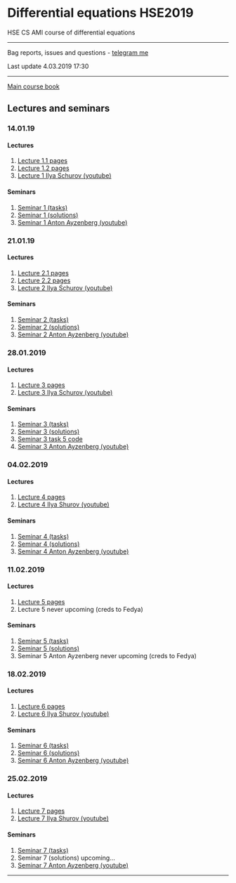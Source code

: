 # Differential equations HSE2019
HSE CS AMI course of differential equations

---
Bag reports, issues and questions - [telegram me](https://t.me/Bitchert)

Last update 4.03.2019 17:30

---
[Main course book](http://math-info.hse.ru/odebook/#top/)

## Lectures and seminars  

### 14.01.19
#### Lectures
  1. [Lecture 1.1 pages](http://math-info.hse.ru/odebook) 
  1. [Lecture 1.2 pages](http://math-info.hse.ru/odebook/chapter/label/chap:2:auto) 
  1. [Lecture 1 Ilya Schurov (youtube)](https://youtu.be/j4HehpY3Eng)
  
#### Seminars
  1. [Seminar 1 (tasks)](http://math-info.hse.ru/a/2018-19/cs-ode/seminar01.pdf)
  1. [Seminar 1 (solutions)](https://github.com/birshert/Differential-equations-HSE2019/blob/master/Sem%20solutions/List%201.pdf)
  1. [Seminar 1 Anton Ayzenberg (youtube)](https://youtu.be/VzVUW-K78pY)

### 21.01.19
#### Lectures
  1. [Lecture 2.1 pages](http://math-info.hse.ru/odebook/chapter/label/chap:2:auto/#label_h2_number_2_2)
  1. [Lecture 2.2 pages](http://math-info.hse.ru/odebook/chapter/label/chap:3:eu/#label_sec_3_sep-var)
  1. [Lecture 2 Ilya Schurov (youtube)](https://youtu.be/V2nJRKmJXYA)
  
#### Seminars
  1. [Seminar 2 (tasks)](http://math-info.hse.ru/a/2018-19/cs-ode/seminar02.pdf)
  1. [Seminar 2 (solutions)](https://github.com/birshert/Differential-equations-HSE2019/blob/master/Sem%20solutions/List%202.pdf)
  1. [Seminar 2 Anton Ayzenberg (youtube)](https://youtu.be/e8CFojou0Ps)

### 28.01.2019
#### Lectures
  1. [Lecture 3 pages](http://math-info.hse.ru/odebook/chapter/label/chap:3:eu/#label_chap_3_eu)
  1. [Lecture 3 Ilya Schurov (youtube)](https://youtu.be/IAoUGFxv-Uk)
#### Seminars
  1. [Seminar 3 (tasks)](http://math-info.hse.ru/a/2018-19/cs-ode/seminar03.pdf)
  1. [Seminar 3 (solutions)](https://github.com/birshert/Differential-equations-HSE2019/blob/master/Sem%20solutions/List%203.pdf)
  1. [Seminar 3 task 5 code](https://github.com/birshert/Differential-equations-HSE2019/blob/master/Code%20Examples/Sem%20list3%2C%20task5.md)
  1. [Seminar 3 Anton Ayzenberg (youtube)](https://youtu.be/mkn0KnSxMTQ)
  
### 04.02.2019
#### Lectures
  1. [Lecture 4 pages](http://math-info.hse.ru/odebook/chapter/label/chap:4:phasespace/#label_chap_4_phasespace)
  1. [Lecture 4 Ilya Shurov (youtube)](https://youtu.be/hhlcNhmVPt4)
  
#### Seminars
  1. [Seminar 4 (tasks)](http://math-info.hse.ru/a/2018-19/cs-ode/seminar04.pdf)
  1. [Seminar 4 (solutions)](https://github.com/birshert/Differential-equations-HSE2019/blob/master/Sem%20solutions/List%204.pdf)
  1. [Seminar 4 Anton Ayzenberg (youtube)](https://www.youtube.com/watch?v=Qp-8OPQnxSs)
  
### 11.02.2019
#### Lectures
  1. [Lecture 5 pages](http://math-info.hse.ru/odebook/chapter/label/chap:5:multidim/#label_chap_5_multidim)
  1. Lecture 5 never upcoming (creds to Fedya)
  
#### Seminars
  1. [Seminar 5 (tasks)](http://math-info.hse.ru/a/2018-19/cs-ode/seminar05.pdf)
  1. [Seminar 5 (solutions)](https://github.com/birshert/Differential-equations-HSE2019/blob/master/Sem%20solutions/List%205.pdf)
  1. Seminar 5 Anton Ayzenberg never upcoming (creds to Fedya)
  
  
### 18.02.2019
#### Lectures
  1. [Lecture 6 pages](http://math-info.hse.ru/odebook/chapter/label/chap:6:firstint/#label_sec_6_fulldiff)
  1. [Lecture 6 Ilya Shurov (youtube)](https://www.youtube.com/watch?v=8mQWJvo5css&list=PLK4MMyYsjOvrivl8AOnQQabZaCB-l_Hvm&index=5)
  
#### Seminars
  1. [Seminar 6 (tasks)](http://math-info.hse.ru/a/2018-19/cs-ode/seminar06.pdf)
  1. [Seminar 6 (solutions)](https://github.com/birshert/Differential-equations-HSE2019/blob/master/Sem%20solutions/List%206.pdf)
  1. [Seminar 6 Anton Ayzenberg (youtube)](https://www.youtube.com/watch?v=msgWnqn_-Fk&list=PLK4MMyYsjOvrGhRiZ9af78o7YZqxBR8Zq&index=7)
  
  
### 25.02.2019
#### Lectures
  1. [Lecture 7 pages](http://math-info.hse.ru/odebook/chapter/label/chap:6:firstint/#label_section_number_6_2)
  1. [Lecture 7 Ilya Shurov (youtube)](https://www.youtube.com/watch?v=c_iwCUm3w_c)
  
#### Seminars
  1. [Seminar 7 (tasks)](http://math-info.hse.ru/a/2018-19/cs-ode/seminar07.pdf)
  1. Seminar 7 (solutions) upcoming...
  1. [Seminar 7 Anton Ayzenberg (youtube)](https://www.youtube.com/watch?v=QB5JmgEfHiw&list=PLK4MMyYsjOvrGhRiZ9af78o7YZqxBR8Zq&index=8)
---
